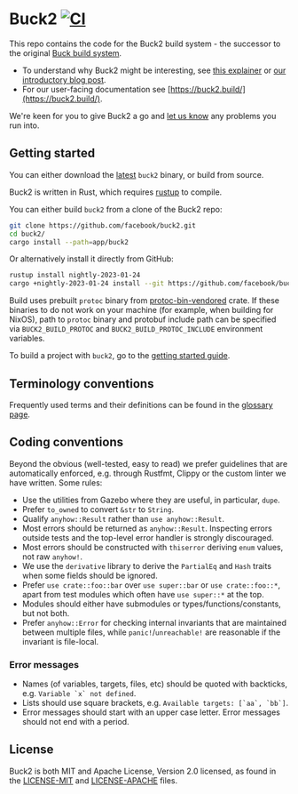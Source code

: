 # Buck2 [![CI](https://circleci.com/gh/facebook/buck2.svg?style=svg)](https://app.circleci.com/pipelines/github/facebook/buck2)

This repo contains the code for the Buck2 build system - the successor to the original [Buck build system](https://buck.build).

* To understand why Buck2 might be interesting, see [this explainer](https://buck2.build/docs/why/) or [our introductory blog post](https://engineering.fb.com/2023/04/06/open-source/buck2-open-source-large-scale-build-system).
* For our user-facing documentation see [https://buck2.build/](https://buck2.build/).

We're keen for you to give Buck2 a go and [let us know](https://github.com/facebook/buck2/issues) any problems you run into.

## Getting started

You can either download the [latest](https://github.com/facebook/buck2/releases/tag/latest) `buck2` binary, or build from source.

Buck2 is written in Rust, which requires [rustup](https://rustup.rs/) to compile.

You can either build `buck2` from a clone of the Buck2 repo:

```sh
git clone https://github.com/facebook/buck2.git
cd buck2/
cargo install --path=app/buck2
```

Or alternatively install it directly from GitHub:

```sh
rustup install nightly-2023-01-24
cargo +nightly-2023-01-24 install --git https://github.com/facebook/buck2.git buck2
```

Build uses prebuilt `protoc` binary from
[protoc-bin-vendored](https://crates.io/crates/protoc-bin-vendored) crate.
If these binaries to do not work on your machine (for example, when building for NixOS),
path to `protoc` binary and protobuf include path can be specified via
`BUCK2_BUILD_PROTOC` and `BUCK2_BUILD_PROTOC_INCLUDE` environment variables.

To build a project with `buck2`, go to the [getting started guide](https://buck2.build/docs/getting_started/).

## Terminology conventions

Frequently used terms and their definitions can be found in the [glossary page](https://buck2.build/docs/concepts/glossary/).

## Coding conventions

Beyond the obvious (well-tested, easy to read) we prefer guidelines that are automatically enforced, e.g. through Rustfmt, Clippy or the custom linter we have written. Some rules:

* Use the utilities from Gazebo where they are useful, in particular, `dupe`.
* Prefer `to_owned` to convert `&str` to `String`.
* Qualify `anyhow::Result` rather than `use anyhow::Result`.
* Most errors should be returned as `anyhow::Result`. Inspecting errors outside tests and the top-level error handler is strongly discouraged.
* Most errors should be constructed with `thiserror` deriving `enum` values, not raw `anyhow!`.
* We use the `derivative` library to derive the `PartialEq` and `Hash` traits when some fields should be ignored.
* Prefer `use crate::foo::bar` over `use super::bar` or `use crate::foo::*`, apart from test modules which often have `use super::*` at the top.
* Modules should either have submodules or types/functions/constants, but not both.
* Prefer `anyhow::Error` for checking internal invariants that are maintained between multiple files, while `panic!`/`unreachable!` are reasonable if the invariant is file-local.

### Error messages

* Names (of variables, targets, files, etc) should be quoted with backticks,
  e.g. ``Variable `x` not defined``.
* Lists should use square brackets, e.g. ``Available targets: [`aa`, `bb`]``.
* Error messages should start with an upper case letter.
  Error messages should not end with a period.

## License

Buck2 is both MIT and Apache License, Version 2.0 licensed, as found in the [LICENSE-MIT](LICENSE-MIT) and [LICENSE-APACHE](LICENSE-APACHE) files.

